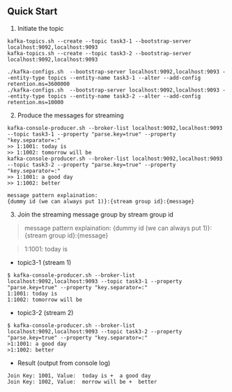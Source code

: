 ## Quick Start

1. Initiate the topic
```commandline
kafka-topics.sh --create --topic task3-1 --bootstrap-server localhost:9092,localhost:9093
kafka-topics.sh --create --topic task3-2 --bootstrap-server localhost:9092,localhost:9093

./kafka-configs.sh  --bootstrap-server localhost:9092,localhost:9093 --entity-type topics --entity-name task3-1 --alter --add-config retention.ms=3600000
./kafka-configs.sh  --bootstrap-server localhost:9092,localhost:9093 --entity-type topics --entity-name task3-2 --alter --add-config retention.ms=10000

```

2. Produce the messages for streaming
```commandline
kafka-console-producer.sh --broker-list localhost:9092,localhost:9093 --topic task3-1 --property "parse.key=true" --property "key.separator=:"
>> 1:1001: today is
>> 1:1002: tomorrow will be
kafka-console-producer.sh --broker-list localhost:9092,localhost:9093 --topic task3-2 --property "parse.key=true" --property "key.separator=:"
>> 1:1001: a good day
>> 1:1002: better

message pattern explaination:
{dummy id (we can always put 1)}:{stream group id}:{message}
```

3. Join the streaming message group by stream group id

> message pattern explaination:
> {dummy id (we can always put 1)}:{stream group id}:{message}

>1:1001: today is


- topic3-1 (stream 1)
```
$ kafka-console-producer.sh --broker-list localhost:9092,localhost:9093 --topic task3-1 --property "parse.key=true" --property "key.separator=:"
1:1001: today is
1:1002: tomorrow will be
```
- topic3-2 (stream 2)
```commandline
$ kafka-console-producer.sh --broker-list localhost:9092,localhost:9093 --topic task3-2 --property "parse.key=true" --property "key.separator=:"
>1:1001: a good day
>1:1002: better
```

- Result (output from console log)
```commandline
Join Key: 1001, Value:  today is +  a good day
Join Key: 1002, Value:  morrow will be +  better
```
